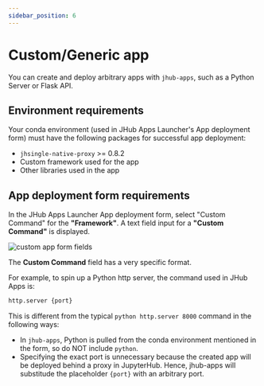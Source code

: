 ```yaml
---
sidebar_position: 6
---
```


# Custom/Generic app

You can create and deploy arbitrary apps with `jhub-apps`, such as a Python Server or Flask API.

## Environment requirements

Your conda environment (used in JHub Apps Launcher's App deployment form) must have the following packages for successful app deployment:

* `jhsingle-native-proxy` >= 0.8.2
* Custom framework used for the app
* Other libraries used in the app

## App deployment form requirements

In the JHub Apps Launcher App deployment form, select "Custom Command" for the **"Framework"**.
A text field input for a **"Custom Command"** is displayed. 

![custom app form fields](/img/custom_app_creation.png)

The **Custom Command** field has a very specific format.

For example, to spin up a Python http server, the command used in JHub Apps is:

```bash
http.server {port}
```

This is different from the typical `python http.server 8000` command in the following ways:

* In `jhub-apps`, Python is pulled from the conda environment mentioned in the form, so 
do NOT include `python`.
* Specifying the exact port is unnecessary because the created app will be deployed 
behind a proxy in JupyterHub. Hence, jhub-apps will substitude the placeholder `{port}` 
with an arbitrary port.
